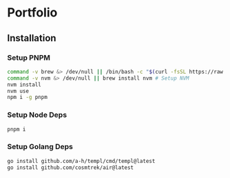 # Portfolio

## Installation

### Setup PNPM

```sh
command -v brew &> /dev/null || /bin/bash -c "$(curl -fsSL https://raw.githubusercontent.com/Homebrew/install/HEAD/install.sh)" # Setup brew
command -v nvm &> /dev/null || brew install nvm # Setup NVM
nvm install
nvm use
npm i -g pnpm
```

### Setup Node Deps

```sh
pnpm i
```

### Setup Golang Deps

```sh
go install github.com/a-h/templ/cmd/templ@latest
go install github.com/cosmtrek/air@latest
```
